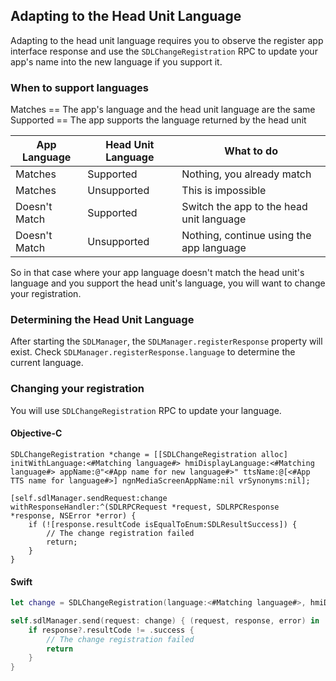 ## Adapting to the Head Unit Language

Adapting to the head unit language requires you to observe the register app interface response and use the `SDLChangeRegistration` RPC to update your app's name into the new language if you support it.

### When to support languages
Matches == The app's language and the head unit language are the same
Supported == The app supports the language returned by the head unit

| App Language | Head Unit Language  | What to do |
| ------------ | ------------------- | ---------- |
| Matches       | Supported   | Nothing, you already match |
| Matches       | Unsupported | This is impossible |
| Doesn't Match | Supported   | Switch the app to the head unit language |
| Doesn't Match | Unsupported | Nothing, continue using the app language |

So in that case where your app language doesn't match the head unit's language and you support the head unit's language, you will want to change your registration.

### Determining the Head Unit Language
After starting the `SDLManager`, the `SDLManager.registerResponse` property will exist. Check `SDLManager.registerResponse.language` to determine the current language.

### Changing your registration
You will use `SDLChangeRegistration` RPC to update your language.

#### Objective-C
```objc
SDLChangeRegistration *change = [[SDLChangeRegistration alloc] initWithLanguage:<#Matching language#> hmiDisplayLanguage:<#Matching language#> appName:@"<#App name for new language#>" ttsName:@[<#App TTS name for language#>] ngnMediaScreenAppName:nil vrSynonyms:nil];

[self.sdlManager.sendRequest:change withResponseHandler:^(SDLRPCRequest *request, SDLRPCResponse *response, NSError *error) {
	if (![response.resultCode isEqualToEnum:SDLResultSuccess]) {
		// The change registration failed
		return;
	}
}
```

#### Swift
```swift
let change = SDLChangeRegistration(language:<#Matching language#>, hmiDisplayLanguage:<#Matching language#>, appName:"<#App name for new language#>" ttsName:[<#App TTS name for language#>], ngnMediaScreenAppName:nil, vrSynonyms:nil)

self.sdlManager.send(request: change) { (request, response, error) in
	if response?.resultCode != .success {
		// The change registration failed
		return
	}
}
```